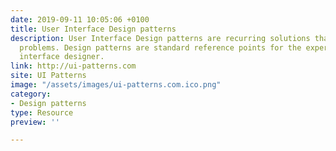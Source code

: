 ```yaml
---
date: 2019-09-11 10:05:06 +0100
title: User Interface Design patterns
description: User Interface Design patterns are recurring solutions that solve common design
  problems. Design patterns are standard reference points for the experienced user
  interface designer.
link: http://ui-patterns.com
site: UI Patterns
image: "/assets/images/ui-patterns.com.ico.png"
category:
- Design patterns
type: Resource
preview: ''

---
```

